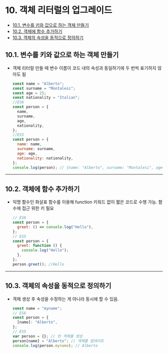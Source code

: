 # 10. 객체 리터럴의 업그레이드

- [10.1. 변수를 키와 값으로 하는 객체 만들기](#101-변수를-키와-값으로-하는-객체-만들기)
- [10.2. 객체에 함수 추가하기](#102-객체에-함수-추가하기)
- [10.3. 객체의 속성을 동적으로 정의하기](#103-객체의-속성을-동적으로-정의하기)

## 10.1. 변수를 키와 값으로 하는 객체 만들기

- 객체 리터럴 만들 때 변수 이름이 코드 내의 속성과 동일하기에 두 번씩 표기하지 않아도 됨
  ```jsx
  const name = "Alberto";
  const surname = "Montalesi";
  const age = 25;
  const nationality = "Italian";
  //ES6
  const person = {
    name,
    surname,
    age,
    nationality,
  };
  //ES5
  const person = {
    name: name,
    surname: surname,
    age: age,
    nationality: nationality,
  };
  console.log(person); // {name: "Alberto", surname: "Montalesi", age: 25, nationality: "Ital-ian"}
  ```

---

## 10.2. 객체에 함수 추가하기

- 익명 함수인 화살표 함수를 이용해 function 키워드 없이 짧은 코드로 수행 가능. 함수에 접근 위한 키 필요
  ```jsx
  // ES6
  const person = {
    greet: () => console.log("Hello"),
  };
  // ES5
  const person = {
    greet: function () {
      console.log("Hello");
    },
  };
  person.greet(); //Hello
  ```

---

## 10.3. 객체의 속성을 동적으로 정의하기

- 객체 생성 후 속성을 수정하는 게 아니라 동시에 할 수 있음.
  ```jsx
  const name = "myname";
  // ES6
  const person = {
    [name]: "Alberto",
  };
  // ES5
  var person = {}; // 빈 객체를 생성
  person[name] = "Alberto"; // 객체를 업데이트
  console.log(person.myname); // Alberto
  ```
